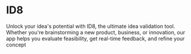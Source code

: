 # ID8
Unlock your idea's potential with ID8, the ultimate idea validation tool. Whether you're brainstorming a new product, business, or innovation, our app helps you evaluate feasibility, get real-time feedback, and refine your concept
